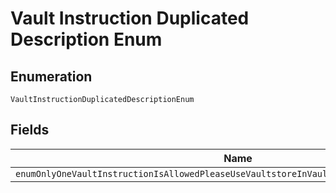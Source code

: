 
# Vault Instruction Duplicated Description Enum

## Enumeration

`VaultInstructionDuplicatedDescriptionEnum`

## Fields

| Name |
|  --- |
| `enumOnlyOneVaultInstructionIsAllowedPleaseUseVaultstoreInVaultToProvideVaultInstruction` |

